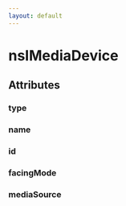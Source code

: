 ```yaml
---
layout: default
---
```


# nsIMediaDevice #

## Attributes ##

### type ###

### name ###

### id ###

### facingMode ###

### mediaSource ###

